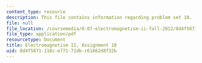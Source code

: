 ```yaml
---
content_type: resource
description: This file contains information regarding problem set 10.
file: null
file_location: /coursemedia/8-07-electromagnetism-ii-fall-2012/8d4f5871118ce77171dbc61862d8f32b_MIT8_07F12_pset10.pdf
file_type: application/pdf
resourcetype: Document
title: Electromagnetism II, Assignment 10
uid: 8d4f5871-118c-e771-71db-c61862d8f32b
---
```

